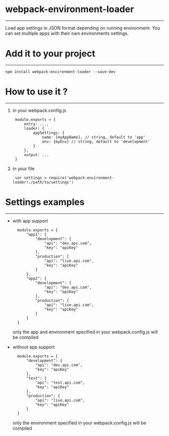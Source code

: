 # webpack-environment-loader
--------------------

Load app settings in JSON format depending on running environment. You can set multiple apps with their own environments settings.


# Add it to your project
------------------------

    npm install webpack-environment-loader --save-dev

# How to use it ?
-----------------

1. in your webpack.config.js

        module.exports = {
            entry: ...,
            loader: {
                appSettings: {
                    name: {myAppName}, // string, default to 'app'
                    env: {myEnv} // string, default to 'development'
                }
            },
            output: ...
        }

2. in your file

        var settings = require('webpack-environment-loader!./path/to/settings')


# Settings examples
-------------------

+ with app support

        module.exports = {
            "app1": {
                "development": {
                    "api": "dev.api.com",
                    "key": "apiKey"
                },
                "production": {
                    "api": "live.api.com",
                    "key": "apiKey"
                }
            },
            "app2": {
                "development": {
                    "api": "dev.api.com",
                    "key": "apiKey"
                },
                "production": {
                    "api": "live.api.com",
                    "key": "apiKey"
                }
            }
        }

    only the app and environment specified in your webpack.config.js will be compiled

+ without app support

        module.exports = {
            "development": {
                "api": "dev.api.com",
                "key": "apiKey"
            },
            "test": {
                "api": "test.api.com",
                "key": "apiKey"
            },
            "production": {
                "api": "live.api.com",
                "key": "apiKey"
            }
        }

    only the environment specified in your webpack.config.js will be compiled
